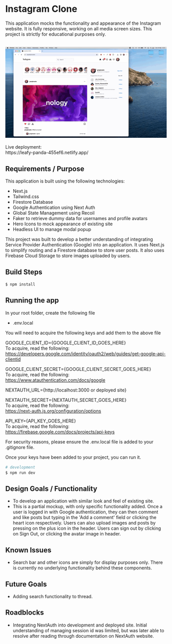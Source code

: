# Instagram Clone

This application mocks the functionality and appearance of the Instagram website. It is fully responsive, working on all media screen sizes. This project is strictly for educational purposes only.

<br />

<div style='text-align: center;'>
  <img src='./demo640x360.gif' alt='demo' />
</div>

<br />
Live deployment: 
<br />
https://leafy-panda-455ef6.netlify.app/

## Requirements / Purpose

This application is built using the following technologies:

-    Next.js
-    Tailwind.css
-    Firestore Database
-    Google Authentication using Next Auth
-    Global State Management using Recoil
-    Faker to retrieve dummy data for usernames and profile avatars
-    Hero Icons to mock appearance of existing site
-    Headless UI to manage modal popup

This project was built to develop a better understanding of integrating Service Provider Authentication (Google) into an application. It uses Next.js to simplify routing and a Firestore database to store user posts. It also uses Firebase Cloud Storage to store images uploaded by users.

## Build Steps

```bash
$ npm install
```

## Running the app

In your root folder, create the following file

-    .env.local

You will need to acquire the following keys and add them to the above file<br/>

GOOGLE_CLIENT_ID={GOOGLE_CLIENT_ID_GOES_HERE}<br/>
To acquire, read the following:<br/>https://developers.google.com/identity/oauth2/web/guides/get-google-api-clientid

GOOGLE_CLIENT_SECRET={GOOGLE_CLIENT_SECRET_GOES_HERE}<br/>
To acquire, read the following:<br/>https://www.atauthentication.com/docs/google

NEXTAUTH_URL={http://localhost:3000 or deployed site}<br/>

NEXTAUTH_SECRET={NEXTAUTH_SECRET_GOES_HERE}<br/>
To acquire, read the following:<br/>https://next-auth.js.org/configuration/options

API_KEY={API_KEY_GOES_HERE}<br/>
To acquire, read the following:<br/>https://firebase.google.com/docs/projects/api-keys

For security reasons, please ensure the .env.local file is added to your .gitignore file.

Once your keys have been added to your project, you can run it.

```bash
# development
$ npm run dev
```

## Design Goals / Functionality

-    To develop an application with similar look and feel of existing site.
-    This is a partial mockup, with only specific functionality added. Once a user is logged in with Google authentication, they can then comment and like posts but typing in the 'Add a comment' field or clicking the heart icon respectively. Users can also upload images and posts by pressing on the plus icon in the header. Users can sign out by clicking on Sign Out, or clicking the avatar image in header.

## Known Issues

-    Search bar and other icons are simply for display purposes only. There is currently no underlying functionality behind these components.

## Future Goals

-    Adding search functionality to thread.

## Roadblocks

-    Integrating NextAuth into development and deployed site. Initial understanding of managing session id was limited, but was later able to resolve after reading through documentation on NextAuth website.
